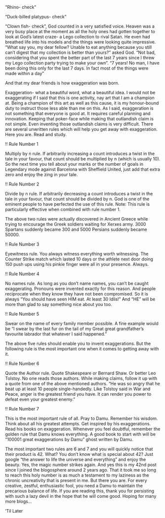 "Rhino- check”

“Duck-billed platypus- check”

“Clown fish- check”, God counted in a very satisfied voice. Heaven was a very busy place at the moment as all the holy ones had gotten 
together to look at God’s latest  craze- a Lego collection to rival Satan. He even had breathed life into his models and the things were 
looking quite impressive. “What say you, my dear fellow? Unable to eat anything because you still can’t digest that my collection is 
better than yours?” asked God. “Not bad, considering that you spent the better part of the last 7 years since I threw my Lego collection
party trying to make your own”. “7 years! No man, I have been doing this only for the last 7 days. In fact most of the things were made 
within a day”

And that my dear friends is how exaggeration was born.

Exaggeration- what a beautiful word, what a beautiful idea. I would not be exaggerating if I said that this is one activity, nay art 
that I am a champion at. Being a champion of this art as well as this cause, it is my honour-bound duty to instruct those less able than
me on this. As I said, exaggeration is not something that everyone is good at. It requires careful planning and innovation. Keeping that
poker-face while making that outlandish claim is not simple. Even inventing those outlandish claims is very difficult. There are several
unwritten rules which will help you get away with exaggeration. Here you are. Read and study.

!! Rule Number 1

Multiply by n rule. If arbitrarily increasing a count introduces a twist in the tale in your favour, that count should be multiplied by
n (which is usually 10). So the next time you tell about your marks or the number of goals in Legendary mode against Barcelona with 
Sheffield United, just add that extra zero and enjoy the zing in your tale.

!! Rule Number 2

Divide by n rule. If arbitrarily decreasing a count introduces a twist in the tale in your favour, that count should be divided by n. 
God is one of the eminent people to have perfected the use of this rule. Note: This rule is particularly effective when combined with 
rule number 1.

The above two rules were actually discovered in Ancient Greece while trying to encourage the Greek soldiers waiting for Xerxes army. 
3000 Spartans suddenly became 300 and 5000 Persians suddenly became 50000.

!! Rule Number 3

Eyewitness rule. You always witness everything worth witnessing. The Counter Strike match which lasted 10 days or the athlete next door 
doing 150 push ups using his pinkie finger were all in your presence. Always.

!! Rule Number 4

No names rule. As long as you don’t name names, you can’t be caught exaggerating. Pronouns were invented exactly for this reason. And 
people reciprocate when they know they have not been compromised. So it is always “You should have seen HIM eat. At least 30 Idlis!” And
“HE” will be more than glad to say something nice about you too.

!! Rule Number 5

Swear on the name of every family member possible. A fine example would be “I swear by the last fur on the tail of my Great great 
grandfather’s favourite labrador that whatever I said happened.”

The above five rules should enable you to invent exaggerations. But the following rule is the most important one when it comes to 
getting away with it.

!! Rule Number 6

Quote the Author rule. Quote Shakespeare or Bernard Shaw.  Or better Leo Tolstoy. No one reads those authors. While making claims, 
follow it up with a quote from one of the above mentioned authors.
“He was so angry that he beat up at least 10 people single-handedly. Like Tolstoy said in War and Peace, anger is the greatest friend 
you have. It can render you power to defeat even your greatest enemy.”

!! Rule Number 7

This is the most important rule of all. Pray to Damu. Remember his wisdom. Think about all his greatest attempts. Get inspired by his 
exaggerations. Read his books on exaggeration. Whenever you feel doubtful, remember the golden rule that Damu knows everything. A good 
book to start with will be “100001 great exaggerations by Damu” ghost written by Damu.

The most important two rules are 6 and 7 and you will quickly notice that their product is 42. What? You don’t know what is special 
about 42? Just google “the answer to life the universe and everything”  and enjoy the beauty. Yes, the magic number strikes again. And
yes this is my 42nd post since I joined the blogosphere around 2 years ago. That it took me so long to reach this holy number is as much
a testament to my laziness as the chronic uncreativity that is present in me.
But there you are. For every creative, zestful, enthusiastic fool, you need a Damu to maintain the precarious balance of life. If you 
are reading this, thank you for persisting with such a lazy devil in the hope that he will come good. Hoping for many more blogs…

‘Til Later